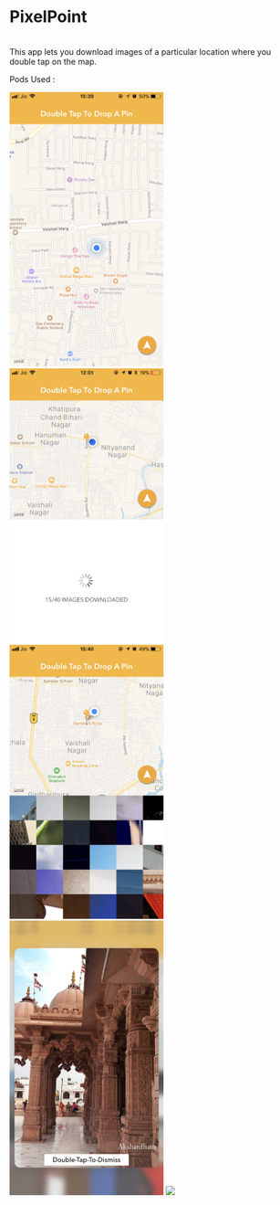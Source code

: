 # PixelPoint 
<br>
This app lets you download images of a particular location where you double tap on the map.<br>

Pods Used :





<img src="Screenshots/1.PNG" width="270"/> <img src="Screenshots/5.PNG" width="270"/> <img src="Screenshots/2.PNG" width="270"/>
<img src="Screenshots/3.jpg" width="270"/> <img src="Screenshots/4.PNG" width="270"/>
